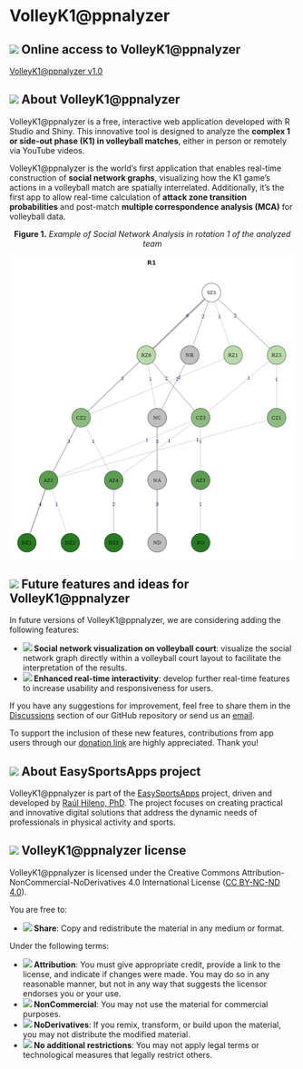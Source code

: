 # VolleyK1@ppnalyzer

## <img src="https://img.icons8.com/ios-filled/24/000000/internet.png"/> Online access to VolleyK1@ppnalyzer

[VolleyK1@ppnalyzer v1.0](https://easysportsapps.shinyapps.io/volleyk1appnalyzer/)

## <img src="https://img.icons8.com/ios-filled/24/000000/document.png"/> About VolleyK1@ppnalyzer

VolleyK1@ppnalyzer is a free, interactive web application developed with R Studio and Shiny. This innovative tool is designed to analyze the **complex 1 or side-out phase (K1) in volleyball matches**, either in person or remotely via YouTube videos.

VolleyK1@ppnalyzer is the world’s first application that enables real-time construction of **social network graphs**, visualizing how the K1 game’s actions in a volleyball match are spatially interrelated. Additionally, it’s the first app to allow real-time calculation of **attack zone transition probabilities** and post-match **multiple correspondence analysis (MCA)** for volleyball data.

<p align="center"><strong>Figure 1.</strong> <em>Example of Social Network Analysis in rotation 1 of the analyzed team</em></p>
<p align="center">
  <img src="social_network_demo.png" alt="Social Network Example">
</p>

## <img src="https://img.icons8.com/ios-filled/24/000000/idea.png"/> Future features and ideas for VolleyK1@ppnalyzer

In future versions of VolleyK1@ppnalyzer, we are considering adding the following features:

- **<img src="https://img.icons8.com/ios-filled/24/000000/network.png"/> Social network visualization on volleyball court**: visualize the social network graph directly within a volleyball court layout to facilitate the interpretation of the results.
- **<img src="https://img.icons8.com/ios-filled/24/000000/stopwatch.png"/> Enhanced real-time interactivity**: develop further real-time features to increase usability and responsiveness for users.

If you have any suggestions for improvement, feel free to share them in the [Discussions](https://github.com/EasySportsApps/VolleyK1appnalyzer/discussions) section of our GitHub repository or send us an [email](mailto:easysportsappsproject@gmail.com).  

To support the inclusion of these new features, contributions from app users through our [donation link](https://www.paypal.com/donate/?hosted_button_id=BA84P5Y2MC7MN) are highly appreciated. Thank you!

## <img src="https://img.icons8.com/ios-filled/24/000000/document.png"/>  About EasySportsApps project

VolleyK1@ppnalyzer is part of the [EasySportsApps](https://github.com/EasySportsApps) project, driven and developed by [Raúl Hileno, PhD](https://raulhilenophd-nextlevelstatsandapps4u.netlify.app/). The project focuses on creating practical and innovative digital solutions that address the dynamic needs of professionals in physical activity and sports.

## <img src="https://img.icons8.com/ios-filled/24/000000/copyright.png"/> VolleyK1@ppnalyzer license

VolleyK1@ppnalyzer is licensed under the Creative Commons Attribution-NonCommercial-NoDerivatives 4.0 International License ([CC BY-NC-ND 4.0](https://creativecommons.org/licenses/by-nc-nd/4.0/)).

You are free to:
- **<img src="https://img.icons8.com/ios-filled/24/000000/link.png"/> Share**: Copy and redistribute the material in any medium or format.

Under the following terms:
- **<img src="https://img.icons8.com/ios-filled/24/000000/user.png"/> Attribution**: You must give appropriate credit, provide a link to the license, and indicate if changes were made. You may do so in any reasonable manner, but not in any way that suggests the licensor endorses you or your use.
- **<img src="https://img.icons8.com/ios-filled/24/000000/no-cash.png"/> NonCommercial**: You may not use the material for commercial purposes.
- **<img src="https://img.icons8.com/material-rounded/24/000000/equal-sign.png"/> NoDerivatives**: If you remix, transform, or build upon the material, you may not distribute the modified material.
- **<img src="https://img.icons8.com/material-rounded/24/000000/unlock.png"/> No additional restrictions**: You may not apply legal terms or technological measures that legally restrict others.
